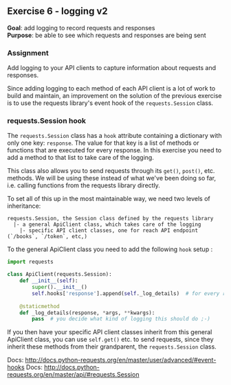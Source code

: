## Exercise 6 - logging v2
**Goal**: add logging to record requests and responses  
**Purpose**: be able to see which requests and responses are being sent

### Assignment
Add logging to your API clients to capture information about requests and responses.

Since adding logging to each method of each API client is a lot of work to build and maintain,
an improvement on the solution of the previous exercise is to use the requests library's event hook
of the `requests.Session` class.

### requests.Session hook
The `requests.Session` class has a `hook` attribute containing a dictionary with only one key: `response`. The value for
that key is a list of methods or functions that are executed for every response. In this exercise you need to add a
method to that list to take care of the logging.

This class also allows you to send requests through its `get()`, `post()`, etc. methods. We will be using these
instead of what we've been doing so far, i.e. calling functions from the requests library directly.

To set all of this up in the most maintainable way, we need two levels of inheritance:
```
requests.Session, the Session class defined by the requests library
  |- a general ApiClient class, which takes care of the logging
    |- specific API client classes, one for reach API endpoint (`/books`, `/token`, etc,)
```

To the general ApiClient class you need to add the following `hook` setup :
```python
import requests 

class ApiClient(requests.Session):
    def __init__(self):
        super().__init__()
        self.hooks['response'].append(self._log_details)  # for every response the _log_details() method will be called
        
    @staticmethod
    def _log_details(response, *args, **kwargs):
        pass  # you decide what kind of logging this should do ;-)
```

If you then have your specific API client classes inherit from this general ApiClient class, you can use `self.get()`
etc. to send requests, since they inherit these methods from their grandparent, the `requests.Session` class.

Docs: http://docs.python-requests.org/en/master/user/advanced/#event-hooks
Docs: http://docs.python-requests.org/en/master/api/#requests.Session